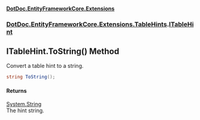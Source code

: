 #### [DotDoc\.EntityFrameworkCore\.Extensions](index.md 'index')
### [DotDoc\.EntityFrameworkCore\.Extensions\.TableHints](DotDoc.EntityFrameworkCore.Extensions.TableHints.md 'DotDoc\.EntityFrameworkCore\.Extensions\.TableHints').[ITableHint](ITableHint.md 'DotDoc\.EntityFrameworkCore\.Extensions\.TableHints\.ITableHint')

## ITableHint\.ToString\(\) Method

Convert a table hint to a string\.

```csharp
string ToString();
```

#### Returns
[System\.String](https://learn.microsoft.com/en-us/dotnet/api/system.string 'System\.String')  
The hint string\.